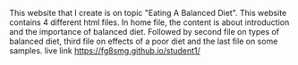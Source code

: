 This website that I create is on topic "Eating A Balanced Diet". This website contains 4 different html files. In home file, the content is about introduction and the importance of balanced diet. Followed by second file on types of balanced diet, third file on effects of a poor diet and the last file on some samples. 
live link
https://fg8smg.github.io/student1/
